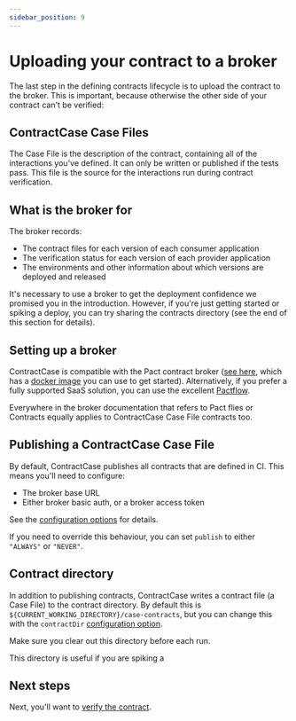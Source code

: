 ```yaml
---
sidebar_position: 9
---
```


# Uploading your contract to a broker

The last step in the defining contracts lifecycle is to upload the contract to the broker. This is important, because otherwise the other side of your contract can't be verified:

## ContractCase Case Files

The Case File is the description of the contract, containing all of the interactions
you've defined. It can only be written or published if the tests pass. This file is the source for the interactions run during contract verification.

## What is the broker for

The broker records:

- The contract files for each version of each consumer application
- The verification status for each version of each provider application
- The environments and other information about which versions are deployed and released

It's necessary to use a broker to get the deployment confidence we promised you in the introduction. However, if you're just getting started or spiking a deploy, you can try sharing the contracts directory (see the end of this section for details).

## Setting up a broker

ContractCase is compatible with the Pact contract broker ([see here](https://docs.pact.io/pact_broker), which has a [docker image](https://hub.docker.com/r/pactfoundation/pact-broker) you can use to get started). Alternatively, if you prefer a fully supported SaaS solution, you can use the excellent [Pactflow](https://pactflow.io/).

Everywhere in the broker documentation that refers to Pact flies or Contracts equally applies to ContractCase Case File contracts too.

## Publishing a ContractCase Case File

By default, ContractCase publishes all contracts that are defined in CI. This means you'll need to configure:

- The broker base URL
- Either broker basic auth, or a broker access token

See the [configuration options](../reference/configuring) for details.

If you need to override this behaviour, you can set `publish` to either `"ALWAYS"` or `"NEVER"`.

## Contract directory

In addition to publishing contracts, ContractCase writes a contract file (a Case File) to the
contract directory. By default this is
`${CURRENT_WORKING_DIRECTORY}/case-contracts`, but you can change this with the
`contractDir` [configuration option](../reference/configuring).

Make sure you clear out this directory before each run.

This directory is useful if you are spiking a

## Next steps

Next, you'll want to [verify the contract](../verifying-contracts).

